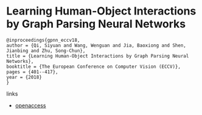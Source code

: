 # Learning Human-Object Interactions by Graph Parsing Neural Networks

```
@inproceedings{gpnn_eccv18,
author = {Qi, Siyuan and Wang, Wenguan and Jia, Baoxiong and Shen, Jianbing and Zhu, Song-Chun},
title = {Learning Human-Object Interactions by Graph Parsing Neural Networks},
booktitle = {The European Conference on Computer Vision (ECCV)},
pages = {401--417},
year = {2018}
}
```

links
- [openaccess](http://openaccess.thecvf.com/content_ECCV_2018/html/Siyuan_Qi_Learning_Human-Object_Interactions_ECCV_2018_paper.html)

